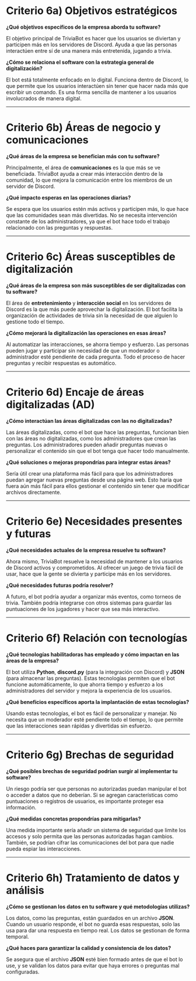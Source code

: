 # Criterio 6a) Objetivos estratégicos

**¿Qué objetivos específicos de la empresa aborda tu software?**

El objetivo principal de TriviaBot es hacer que los usuarios se diviertan y participen más en los servidores de Discord. Ayuda a que las personas interactúen entre sí de una manera más entretenida, jugando a trivia.

**¿Cómo se relaciona el software con la estrategia general de digitalización?**

El bot está totalmente enfocado en lo digital. Funciona dentro de Discord, lo que permite que los usuarios interactúen sin tener que hacer nada más que escribir un comando. Es una forma sencilla de mantener a los usuarios involucrados de manera digital.

---

# Criterio 6b) Áreas de negocio y comunicaciones

**¿Qué áreas de la empresa se benefician más con tu software?**

Principalmente, el área de **comunicaciones** es la que más se ve beneficiada. TriviaBot ayuda a crear más interacción dentro de la comunidad, lo que mejora la comunicación entre los miembros de un servidor de Discord.

**¿Qué impacto esperas en las operaciones diarias?**

Se espera que los usuarios estén más activos y participen más, lo que hace que las comunidades sean más divertidas. No se necesita intervención constante de los administradores, ya que el bot hace todo el trabajo relacionado con las preguntas y respuestas.

---

# Criterio 6c) Áreas susceptibles de digitalización

**¿Qué áreas de la empresa son más susceptibles de ser digitalizadas con tu software?**

El área de **entretenimiento** y **interacción social** en los servidores de Discord es la que más puede aprovechar la digitalización. El bot facilita la organización de actividades de trivia sin la necesidad de que alguien lo gestione todo el tiempo.

**¿Cómo mejorará la digitalización las operaciones en esas áreas?**

Al automatizar las interacciones, se ahorra tiempo y esfuerzo. Las personas pueden jugar y participar sin necesidad de que un moderador o administrador esté pendiente de cada pregunta. Todo el proceso de hacer preguntas y recibir respuestas es automático.

---

# Criterio 6d) Encaje de áreas digitalizadas (AD)

**¿Cómo interactúan las áreas digitalizadas con las no digitalizadas?**

Las áreas digitalizadas, como el bot que hace las preguntas, funcionan bien con las áreas no digitalizadas, como los administradores que crean las preguntas. Los administradores pueden añadir preguntas nuevas o personalizar el contenido sin que el bot tenga que hacer todo manualmente.

**¿Qué soluciones o mejoras propondrías para integrar estas áreas?**

Sería útil crear una plataforma más fácil para que los administradores puedan agregar nuevas preguntas desde una página web. Esto haría que fuera aún más fácil para ellos gestionar el contenido sin tener que modificar archivos directamente.

---

# Criterio 6e) Necesidades presentes y futuras

**¿Qué necesidades actuales de la empresa resuelve tu software?**

Ahora mismo, TriviaBot resuelve la necesidad de mantener a los usuarios de Discord activos y comprometidos. Al ofrecer un juego de trivia fácil de usar, hace que la gente se divierta y participe más en los servidores.

**¿Qué necesidades futuras podría resolver?**

A futuro, el bot podría ayudar a organizar más eventos, como torneos de trivia. También podría integrarse con otros sistemas para guardar las puntuaciones de los jugadores y hacer que sea más interactivo.

---

# Criterio 6f) Relación con tecnologías

**¿Qué tecnologías habilitadoras has empleado y cómo impactan en las áreas de la empresa?**

El bot utiliza **Python**, **discord.py** (para la integración con Discord) y **JSON** (para almacenar las preguntas). Estas tecnologías permiten que el bot funcione automáticamente, lo que ahorra tiempo y esfuerzo a los administradores del servidor y mejora la experiencia de los usuarios.

**¿Qué beneficios específicos aporta la implantación de estas tecnologías?**

Usando estas tecnologías, el bot es fácil de personalizar y manejar. No necesita que un moderador esté pendiente todo el tiempo, lo que permite que las interacciones sean rápidas y divertidas sin esfuerzo.

---

# Criterio 6g) Brechas de seguridad

**¿Qué posibles brechas de seguridad podrían surgir al implementar tu software?**

Un riesgo podría ser que personas no autorizadas puedan manipular el bot o acceder a datos que no deberían. Si se agregan características como puntuaciones o registros de usuarios, es importante proteger esa información.

**¿Qué medidas concretas propondrías para mitigarlas?**

Una medida importante sería añadir un sistema de seguridad que limite los accesos y solo permita que las personas autorizadas hagan cambios. También, se podrían cifrar las comunicaciones del bot para que nadie pueda espiar las interacciones.

---

# Criterio 6h) Tratamiento de datos y análisis

**¿Cómo se gestionan los datos en tu software y qué metodologías utilizas?**

Los datos, como las preguntas, están guardados en un archivo **JSON**. Cuando un usuario responde, el bot no guarda esas respuestas, solo las usa para dar una respuesta en tiempo real. Los datos se gestionan de forma temporal.

**¿Qué haces para garantizar la calidad y consistencia de los datos?**

Se asegura que el archivo **JSON** esté bien formado antes de que el bot lo use, y se validan los datos para evitar que haya errores o preguntas mal configuradas.
